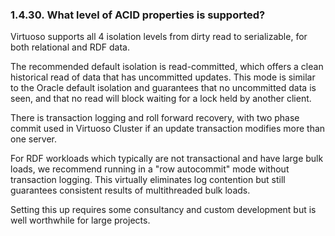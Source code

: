 <div id="virtuosofaq30" class="section">

<div class="titlepage">

<div>

<div>

### 1.4.30. What level of ACID properties is supported?

</div>

</div>

</div>

Virtuoso supports all 4 isolation levels from dirty read to
serializable, for both relational and RDF data.

The recommended default isolation is read-committed, which offers a
clean historical read of data that has uncommitted updates. This mode is
similar to the Oracle default isolation and guarantees that no
uncommitted data is seen, and that no read will block waiting for a lock
held by another client.

There is transaction logging and roll forward recovery, with two phase
commit used in Virtuoso Cluster if an update transaction modifies more
than one server.

For RDF workloads which typically are not transactional and have large
bulk loads, we recommend running in a "row autocommit" mode without
transaction logging. This virtually eliminates log contention but still
guarantees consistent results of multithreaded bulk loads.

Setting this up requires some consultancy and custom development but is
well worthwhile for large projects.

</div>
